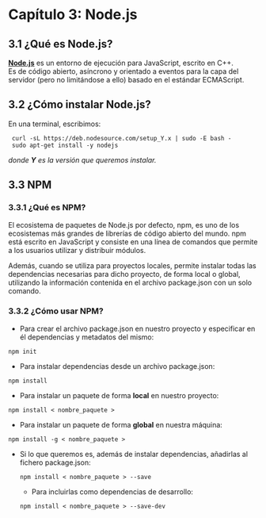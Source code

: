 # Capítulo 3: Node.js

## 3.1 ¿Qué es Node.js?

[**Node.js**](https://nodejs.org/es/) es un entorno de ejecución para JavaScript, escrito en C++.  
Es de código abierto, asíncrono y orientado a eventos para la capa del servidor \(pero no limitándose a ello\) basado en el estándar ECMAScript.

## 3.2 ¿Cómo instalar Node.js?

En una terminal, escribimos:

```
 curl -sL https://deb.nodesource.com/setup_Y.x | sudo -E bash -
 sudo apt-get install -y nodejs
```

_donde **Y** es la versión que queremos instalar._

## 3.3 NPM

### 3.3.1 ¿Qué es NPM?

El ecosistema de paquetes de Node.js por defecto, npm, es uno de los ecosistemas más grandes de librerías de código abierto del mundo. npm está escrito en JavaScript y consiste en una línea de comandos que permite a los usuarios utilizar y distribuir módulos.

Además, cuando se utiliza para proyectos locales, permite instalar todas las dependencias necesarias para dicho proyecto, de forma local o global, utilizando la información contenida en el archivo package.json con un solo comando.

### 3.3.2 ¿Cómo usar NPM?

* Para crear el archivo package.json en nuestro proyecto y especificar en él dependencias y metadatos del mismo:

```
npm init
```

* Para instalar dependencias desde un archivo package.json:

```
npm install
```

* Para instalar un paquete de forma **local** en nuestro proyecto:

```
npm install < nombre_paquete >
```

* Para instalar un paquete de forma **global** en nuestra máquina:

```
npm install -g < nombre_paquete >
```

* Si lo que queremos es, además de instalar dependencias, añadirlas al fichero package.json:

  ```
  npm install < nombre_paquete > --save
  ```

  * Para incluirlas como dependencias de desarrollo:

  ```
  npm install < nombre_paquete > --save-dev
  ```



